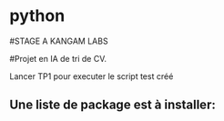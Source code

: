 # python


#STAGE A KANGAM LABS

#Projet en IA de tri de CV.

Lancer TP1 pour executer le script test créé

Une liste de package est à installer:
-
